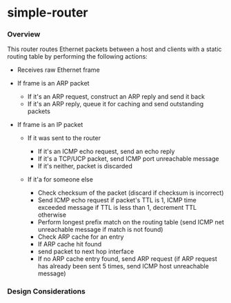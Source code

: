 # simple-router

### Overview

This router routes Ethernet packets between a host and clients with a static routing table by performing the following actions:

- Receives raw Ethernet frame

- If frame is an ARP packet

  - If it's an ARP request, construct an ARP reply and send it back
  - If it's an ARP reply, queue it for caching and send outstanding packets

- If frame is an IP packet

  - If it was sent to the router

    - If it's an ICMP echo request, send an echo reply
    - If it's a TCP/UCP packet, send ICMP port unreachable message
    - If it's neither, packet is discarded
    
  - If it'a for someone else
    
    - Check checksum of the packet (discard if checksum is incorrect)
    - Send ICMP echo request if packet's TTL is 1, ICMP time exceeded message if TTL is less than 1, decrement TTL otherwise
    - Perform longest prefix match on the routing table (send ICMP net unreachable message if match is not found)
    - Check ARP cache for an entry
    - If ARP cache hit found
    - send packet to next hop interface
    - If no ARP cache entry found, send ARP request (if ARP request has already been sent 5 times, send ICMP host unreachable message)

### Design Considerations

